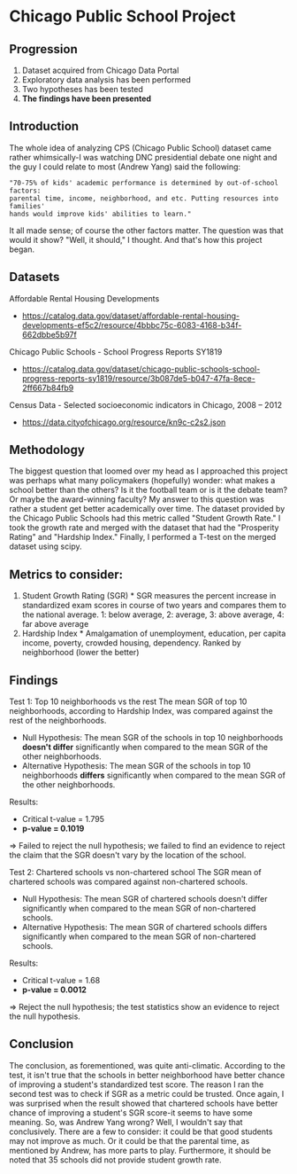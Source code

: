 # Chicago Public School Project

## Progression
  1. Dataset acquired from Chicago Data Portal
  2. Exploratory data analysis has been performed
  3. Two hypotheses has been tested
  4. **The findings have been presented**
  
  
## Introduction
The whole idea of analyzing CPS (Chicago Public School) dataset came rather whimsically-I was watching DNC presidential debate one night and the guy I could relate to most (Andrew Yang) said the following:
    
    "70-75% of kids' academic performance is determined by out-of-school factors: 
    parental time, income, neighborhood, and etc. Putting resources into families' 
    hands would improve kids' abilities to learn."
    
It all made sense; of course the other factors matter. The question was that would it show? "Well, it should," I thought. And that's how this project began.

## Datasets
Affordable Rental Housing Developments

* https://catalog.data.gov/dataset/affordable-rental-housing-developments-ef5c2/resource/4bbbc75c-6083-4168-b34f-662dbbe5b97f

Chicago Public Schools - School Progress Reports SY1819

* https://catalog.data.gov/dataset/chicago-public-schools-school-progress-reports-sy1819/resource/3b087de5-b047-47fa-8ece-2ff667b84fb9

Census Data - Selected socioeconomic indicators in Chicago, 2008 – 2012

* https://data.cityofchicago.org/resource/kn9c-c2s2.json

## Methodology
The biggest question that loomed over my head as I approached this project was perhaps what many policymakers (hopefully) wonder: what makes a school better than the others? Is it the football team or is it the debate team? Or maybe the award-winning faculty? My answer to this question was rather a student get better academically over time. The dataset provided by the Chicago Public Schools had this metric called "Student Growth Rate." I took the growth rate and merged with the dataset that had the "Prosperity Rating" and "Hardship Index." Finally, I performed a T-test on the merged dataset using scipy.

## Metrics to consider:
  1. Student Growth Rating (SGR)
    * SGR measures the percent increase in standardized exam scores in course of two years and compares them to the national average. 1: below average, 2: average, 3: above average, 4: far above average
  2. Hardship Index
    * Amalgamation of unemployment, education, per capita income, poverty, crowded housing, dependency. Ranked by neighborhood (lower the better)
  
## Findings
Test 1: Top 10 neighborhoods vs the rest
The mean SGR of top 10 neighborhoods, according to Hardship Index, was compared against the rest of the neighborhoods. 
* Null Hypothesis: The mean SGR of the schools in top 10 neighborhoods **doesn't differ** significantly when compared to the mean SGR of the other neighborhoods.
* Alternative Hypothesis: The mean SGR of the schools in top 10 neighborhoods **differs** significantly when compared to the mean SGR of the other neighborhoods.

Results:
* Critical t-value = 1.795
* **p-value = 0.1019**

=> Failed to reject the null hypothesis; we failed to find an evidence to reject the claim that the SGR doesn't vary by the location of the school.

Test 2: Chartered schools vs non-chartered school
The SGR mean of chartered schools was compared against non-chartered schools.
* Null Hypothesis: The mean SGR of chartered schools doesn't differ significantly when compared to the mean SGR of non-chartered schools.
* Alternative Hypothesis: The mean SGR of chartered schools differs significantly when compared to the mean SGR of non-chartered schools.

Results:
* Critical t-value = 1.68
* **p-value = 0.0012**

=> Reject the null hypothesis; the test statistics show an evidence to reject the null hypothesis.

## Conclusion
The conclusion, as forementioned, was quite anti-climatic. According to the test, it isn't true that the schools in better neighborhood have better chance of improving a student's standardized test score. The reason I ran the second test was to check if SGR as a metric could be trusted. Once again, I was surprised when the result showed that chartered schools have better chance of improving a student's SGR score-it seems to have some meaning. So, was Andrew Yang wrong? Well, I wouldn't say that conclusively. There are a few to consider: it could be that good students may not improve as much. Or it could be that the parental time, as mentioned by Andrew, has more parts to play. Furthermore, it should be noted that 35 schools did not provide student growth rate.

